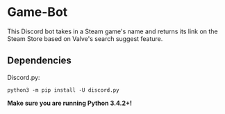 # Game-Bot

This Discord bot takes in a Steam game's name and returns its link on the Steam Store based on Valve's search suggest feature.

## Dependencies

Discord.py:
```
python3 -m pip install -U discord.py
```
**Make sure you are running Python 3.4.2+!**
